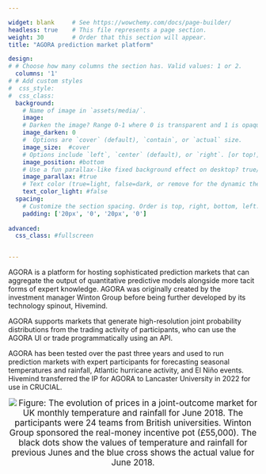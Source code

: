 ```yaml
---

widget: blank     # See https://wowchemy.com/docs/page-builder/
headless: true    # This file represents a page section.
weight: 30        # Order that this section will appear.
title: "AGORA prediction market platform"

design:
# # Choose how many columns the section has. Valid values: 1 or 2.
  columns: '1'
# # Add custom styles
#  css_style:
#  css_class:
  background:
    # Name of image in `assets/media/`.
    image: 
    # Darken the image? Range 0-1 where 0 is transparent and 1 is opaque.
    image_darken: 0
    #  Options are `cover` (default), `contain`, or `actual` size.
    image_size:  #cover
    # Options include `left`, `center` (default), or `right`. [or top!]
    image_position: #bottom
    # Use a fun parallax-like fixed background effect on desktop? true/false
    image_parallax: #true
    # Text color (true=light, false=dark, or remove for the dynamic theme color).
    text_color_light: #false
  spacing:
    # Customize the section spacing. Order is top, right, bottom, left.
    padding: ['20px', '0', '20px', '0']
    
advanced:    
  css_class: #fullscreen 


---
```



AGORA is a platform for hosting sophisticated prediction markets that can aggregate the output of quantitative predictive models alongside more tacit forms of expert knowledge. AGORA was originally created by the investment manager Winton Group before being further developed by its technology spinout, Hivemind. 

AGORA supports markets that generate high-resolution joint probability distributions from the trading activity of participants, who can use the AGORA UI or trade programmatically using an API.

AGORA has been tested over the past three years and used to run prediction markets with expert participants for forecasting seasonal temperatures and rainfall, Atlantic hurricane activity, and El Niño events. 
Hivemind transferred the IP for AGORA to Lancaster University in 2022 for use in CRUCIAL.

<center>

![](June2018.gif)
<span style="font-size:17px">Figure: The evolution of prices in a joint-outcome market for UK monthly temperature and rainfall for June 2018. The participants were 24 teams from British universities. Winton Group sponsored the real-money incentive pot (£55,000). The black dots show the values of temperature and rainfall for previous Junes and the blue cross shows the actual value for June 2018.</span>

</center>

<br>
